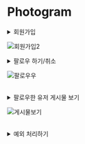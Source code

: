 # Photogram

<details>
<summary>회원가입</summary>

### 시큐리티 세팅

```xml
<dependency>
    <groupId>org.springframework.boot</groupId>
    <artifactId>spring-boot-starter-security</artifactId>
</dependency>
```

- 클라이언트가 서버에 요청하면 /login 으로 redirect 된다.

![img.png](img.png)

### 시큐리티 커스텀 하기

```java
@EnableWebSecurity
@Configuration // IOC
public class SecurityConfig extends WebSecurityConfigurerAdapter {
}

```

- WebSecurityConfigureAdapter 를 상속받으면 시큐리티 설정파일로 인식이 된다.
- @Configuration 으로 해당 클래스를 IoC 컨테이너에 등록
- @EnableWebSecurity 로 시큐리티 설정파일로 인식된 파일을 활성화 시킴

```java
@EnableWebSecurity
@Configuration // IOC
public class SecurityConfig extends WebSecurityConfigurerAdapter {
    @Override
    protected void configure(HttpSecurity http) throws Exception {
        http.authorizeRequests()
                .antMatchers("/","/user/**","/image/**","/subscribe/**","/comment/**,/api/**") // 다음과 같은 URL은..
                .authenticated() // 인증이 필요합니다.
                .anyRequest() // 그 외의 URL은..
                .permitAll() // 허용 해주겠습니다.
                .and()
                .formLogin() // 인증이 필요한 URL은
                .loginPage("/auth/signin") // 로그인 창으로 리다이렉션 해주고 URL은 다음과 같다.
                .loginProcessingUrl("/auth/signin")// post
                .defaultSuccessUrl("/"); // 로그인에 성공하면 다음 URL로 이동
    }
}
```

- HttpSecurity http 의 authorizeRequests() 메서드
- .andMatchers() : 요청이 들어오는 경로 지정
- .authenticated() : 해당 경로로 들어온 요청은 인증이 필요하다고 지정
- .anyRequest() : 인증이 필요하지 않는 모든 요청
- .permitAll() : 모두 허용함
- .and() : 그리고
- .formLogin() : 로그인이 필요한 요청
- .loginPage() : 해당 URL에서 로그인 요청 처리
- .defaultSuccessUrl() :  로그인 응답 후 이동할 페이지 

### CSRF 토큰 해제

- 클라이언트가 웹 서버로 회원가입 데이터를 전송한다.
- 웹 서버를 보호하고 있는 시큐리티가 입구에서 시큐리티 CSRF 토큰 검사를 실시한다.
- CSRF 토큰 검사는 클라이언트가 
웹 서버가 응답해준 회원가입창을 통해서 정상적인 경로로 회원가입을 진행했는지 확인하는 것이다.
- 클라이언트가 응답 받았을 때 CSRF가 붙어서 전해지는 것이다.

```java
@Override
    protected void configure(HttpSecurity http) throws Exception {
        http.csrf().disable(); // CSRF 토큰 검사 비활성화
    }
```

- 시큐리티가 제공하는 CSRF 토큰 검사 기능을 비활성화 하자



</details>

![회원가입2](https://user-images.githubusercontent.com/66653324/223017753-c0536161-e25e-4a97-963d-b9fd1b2a0a59.gif)
<br/>




<details>
<summary>팔로우 하기/취소</summary>

### 팔로우 모델

```java
public class Subscribe {
    @Id
    @GeneratedValue(strategy = GenerationType.IDENTITY)
    private int id;

    @JoinColumn(name = "fromUserId")
    @ManyToOne
    private User fromUser;

    @JoinColumn(name = "toUserId")
    @ManyToOne
    private User toUser;

    private LocalDateTime createDate;

    @PrePersist // 디비에 INSERT 되기 직전에 실행
    public void createDate() {
        this.createDate = LocalDateTime.now();
    }
}
```
같은 사람을 계속해서 팔로우 하면 안되기 때문에 Unique 제약 조건을 설정하였다.
```java
@Table(
        uniqueConstraints = {
                @UniqueConstraint(
                        name = "subscribe_uk",
                        columnNames = {"fromUserId" ,"toUserId"}
                )
        }
)
public class Subscribe {
}
```

실제 데이터베이스 컬럼명을 적어야 함

### 팔로우 API 

#### Controller


```java
@RestController
@RequiredArgsConstructor
public class SubscribeApiController {

    private final SubscribeService subscribeService;
    
    @PostMapping("/api/subscribe/{toUserId}")
    public ResponseEntity<?> subscribe(@AuthenticationPrincipal PrincipalDetails principalDetails , @PathVariable int toUserId){
        subscribeService.subscribe(principalDetails.getUser().getId() , toUserId);
        return new ResponseEntity<>(new RespDto<>(1, "팔로우 성공",null), HttpStatus.OK);
    }

    @DeleteMapping("/api/subscribe/{toUserId}")
    public ResponseEntity<?> unSubscribe(@AuthenticationPrincipal PrincipalDetails principalDetails , @PathVariable int toUserId) {
        subscribeService.unSubscribe(principalDetails.getUser().getId() , toUserId);
        return new ResponseEntity<>(new RespDto<>(1, "팔로우 취소 성공",null), HttpStatus.OK);
    }
}
```


#### Repository

네이티브 쿼리 사용

- 팔로우 하기
- 팔로우 취소
- 팔로우 했는지 여부
- 팔로워 숫자
- 팔로잉 숫자

```java
public interface SubscribeRepository extends JpaRepository<Subscribe,Integer> {

    @Modifying
    @Query(value = "insert into subscribe(fromUserid ,toUserId , createDate) values(:fromUserId, :toUserId , now())", nativeQuery = true)
    void mSubscribe(int fromUserId, int toUserId);

    @Modifying
    @Query(value = "delete from  subscribe where fromUserId =:fromUserId and toUserId =:toUserId", nativeQuery = true)
    void mUnSubscribe(int fromUserId , int toUserId);

    @Query(value = "SELECT count(*) FROM subscribe WHERE fromUserId =:principalId and toUserId= :pageUserId" , nativeQuery = true)
    int mSubscribeState(int principalId, int pageUserId);

    @Query(value = "SELECT count(*) FROM subscribe WHERE fromUserId =:pageUserId" , nativeQuery = true)
    int mSubscribeCount(int pageUserId);

    @Query(value = "SELECT count(*) FROM subscribe WHERE toUserId =:pageUserId" , nativeQuery = true)
    int mSubscribedCount(int pageUserId);

}
```

</details>

![팔로우우](https://user-images.githubusercontent.com/66653324/223716096-9d773d28-f015-430a-b529-1bcd093361b7.gif)


<br/>

<details>
<summary>팔로우한 유저 게시물 보기</summary>

### Querydsl 사용 - 서브쿼리 

- 팔로우 한 유저 아이디 가져오기 (Follow 테이블)
```java
queryFactory
.select(follow.toUser.id)
.from(follow)
.where(follow.fromUser.id.eq(principalId))
.fetch();
```
- Image 테이블에서 userId 가 팔로우 한 유저 아이디에 해당하는 정보 가져오기
  - 서브 쿼리 사용
  - 게시물 업로드 최신 순으로 가져오기
```java
queryFactory
.selectFrom(image)
.where(image.user.id.in(JPAExpressions.select(follow.toUser.id).from(follow)
.where(follow.fromUser.id.eq(principalId)))).orderBy(image.createDate.desc()).fetch();
```


</details>

![게시물보기](https://user-images.githubusercontent.com/66653324/224479239-59bb7d32-d4c9-4b48-ae15-74cbce1b69f9.gif)

<br/>

<details>
<summary>예외 처리하기</summary>

### ExceptionHandler

```java
@RestController
@ControllerAdvice
public class ControllerExceptionHandler {

    @ExceptionHandler(CustomValidationException.class)
    public String  validationException(CustomValidationException e) {
        if (e.getErrorMap() == null){
            return Script.back(e.getMessage());
        }
        return Script.back(e.getErrorMap().toString());
    }
    @ExceptionHandler(CustomValidationApiException.class)
    public ResponseEntity<?> validationApiException(CustomValidationApiException e) {
        return new ResponseEntity<>(new RespDto<>(-1,e.getMessage(),e.getErrorMap()),HttpStatus.BAD_REQUEST);
    }
    @ExceptionHandler(CustomApiException.class)
    public ResponseEntity<?> apiException(CustomApiException e) {
        return new ResponseEntity<>(new RespDto<>(-1,e.getMessage(),null),HttpStatus.BAD_REQUEST);
    }

    @ExceptionHandler(CustomException.class)
    public String CustomException(CustomException e) {
        return Script.back(e.getMessage());
    }
}
```

### 팔로우

팔로우하기 예외처리

```java
    @Transactional
    public void subscribe(int fromUserId , int toUserId){
        try {
            subscribeRepository.mSubscribe(fromUserId,toUserId);
        }catch (Exception e){
            throw new CustomApiException("이미 구독을 하였습니다.");
        }

    }
```

</details>